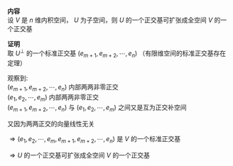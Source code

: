 **内容**  
设 $V$ 是 $n$ 维内积空间， $U$ 为子空间，则 $U$ 的一个正交基可扩张成全空间 $V$ 的一个正交基  
  
**证明**  
取 $U^{\perp}$ 的一个标准正交基 $(e_{m+1},e_{m+2},\cdots,e_n)$ （有限维空间的标准正交基存在定理）  
  
观察到:   
 $(e_{m+1},e_{m+2},\cdots,e_n)$ 内部两两非零正交  
 $(e_1,e_2,\cdots,e_m)$ 内部两两非零正交  
 $(e_{m+1},e_{m+2},\cdots,e_n)$ 与 $(e_1,e_2,\cdots,e_m)$ 之间又是互为正交补空间  
  
又因为两两正交的向量线性无关  
  
 $\Rightarrow(e_1,e_2,\cdots,e_m,e_{m+1},e_{m+2},\cdots,e_n)$ 是 $V$ 的一个标准正交基  
  
 $\Rightarrow U$ 的一个正交基可扩张成全空间 $V$ 的一个正交基  
